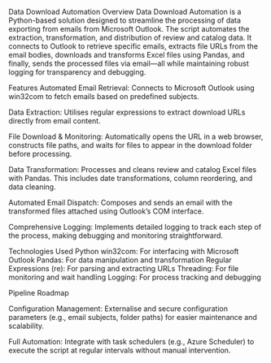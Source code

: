 Data Download Automation
Overview
Data Download Automation is a Python-based solution designed to streamline the processing of data exporting from emails from Microsoft Outlook. The script automates the extraction, transformation, and distribution of review and catalog data. It connects to Outlook to retrieve specific emails, extracts file URLs from the email bodies, downloads and transforms Excel files using Pandas, and finally, sends the processed files via email—all while maintaining robust logging for transparency and debugging.

Features
Automated Email Retrieval:
Connects to Microsoft Outlook using win32com to fetch emails based on predefined subjects.

Data Extraction:
Utilises regular expressions to extract download URLs directly from email content.

File Download & Monitoring:
Automatically opens the URL in a web browser, constructs file paths, and waits for files to appear in the download folder before processing.

Data Transformation:
Processes and cleans review and catalog Excel files with Pandas. This includes date transformations, column reordering, and data cleaning.

Automated Email Dispatch:
Composes and sends an email with the transformed files attached using Outlook’s COM interface.

Comprehensive Logging:
Implements detailed logging to track each step of the process, making debugging and monitoring straightforward.

Technologies Used
Python
win32com: For interfacing with Microsoft Outlook
Pandas: For data manipulation and transformation
Regular Expressions (re): For parsing and extracting URLs
Threading: For file monitoring and wait handling
Logging: For process tracking and debugging

Pipeline Roadmap

Configuration Management:
Externalise and secure configuration parameters (e.g., email subjects, folder paths) for easier maintenance and scalability.

Full Automation:
Integrate with task schedulers (e.g., Azure Scheduler) to execute the script at regular intervals without manual intervention.
